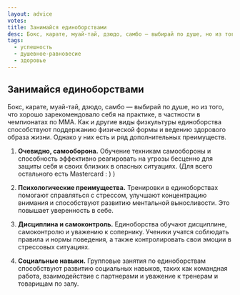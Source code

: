 ```yaml
---
layout: advice
votes:
title: Занимайся единоборствами
desc: Бокс, карате, муай-тай, дзюдо, самбо — выбирай по душе, но из того, что хорошо зарекомендовало себя на практике, в частности в чемпионатах по MMA.
tags:
  - успешность
  - душевное-равновесие
  - здоровье
---
```


## Занимайся единоборствами

Бокс, карате, муай-тай, дзюдо, самбо — выбирай по душе, но из того, что хорошо зарекомендовало себя на практике, в частности в чемпионатах по MMA. Как и другие виды физкультуры единоборства способствуют поддержанию физической формы и ведению здорового образа жизни. Однако у них есть и ряд дополнительных преимуществ.

1. **Очевидно, самооборона.** Обучение техникам самообороны и способность эффективно реагировать на угрозы бесценно для защиты себя и своих близких в опасных ситуациях. (Для всего остального есть Mastercard : ) )

2. **Психологические преимущества.** Тренировки в единоборствах помогают справляться с стрессом, улучшают концентрацию внимания и способствуют развитию ментальной выносливости. Это повышает уверенность в себе.

3. **Дисциплина и самоконтроль.** Единоборства обучают дисциплине, самоконтролю и уважению к сопернику. Ученики учатся соблюдать правила и нормы поведения, а также контролировать свои эмоции в стрессовых ситуациях.

4. **Социальные навыки.** Групповые занятия по единоборствам способствуют развитию социальных навыков, таких как командная работа, взаимодействие с партнерами и уважение к тренерам и товарищам по залу.
